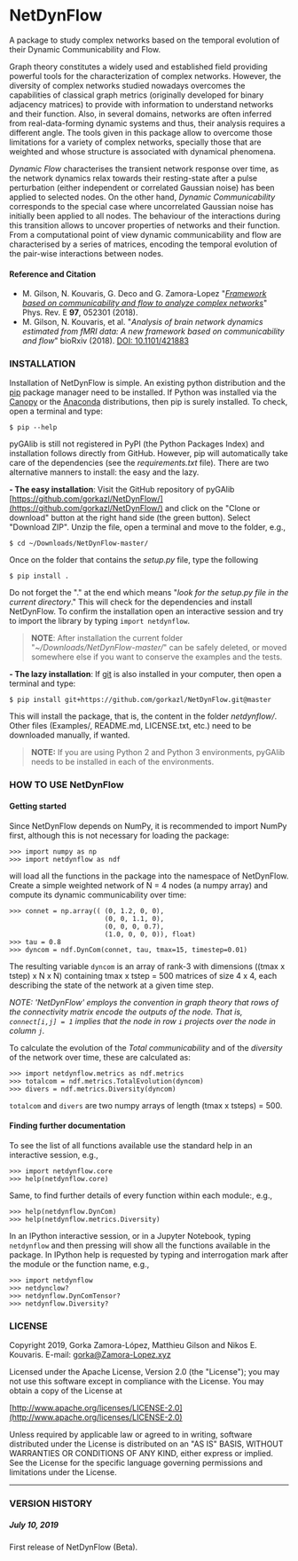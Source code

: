 # NetDynFlow

A package to study complex networks based on the temporal evolution of their Dynamic Communicability and Flow.

Graph theory constitutes a widely used and established field providing powerful tools for the characterization of complex networks. However, the diversity of complex networks studied nowadays overcomes the capabilities of classical graph metrics (originally developed for binary adjacency matrices) to provide with information to understand networks and their function. Also, in several domains, networks are often inferred from real-data-forming dynamic systems and thus, their analysis requires a different angle. The tools given in this package allow to overcome those limitations for a variety of complex networks, specially those that are weighted and whose structure is associated with dynamical phenomena.

*Dynamic Flow* characterises the transient network response over time, as the network dynamics relax towards their resting-state after a pulse perturbation (either independent or correlated Gaussian noise) has been applied to selected nodes. On the other hand, *Dynamic Communicability* corresponds to the special case where uncorrelated Gaussian noise has initially been applied to all nodes. The behaviour of the interactions during this transition allows to uncover properties of networks and their function. From a computational point of view dynamic communicability and flow are characterised by a series of matrices, encoding the temporal evolution of the pair-wise interactions between nodes.


#### Reference and Citation

* M. Gilson, N. Kouvaris, G. Deco and G. Zamora-Lopez "*[Framework based on communicability and flow to analyze complex networks](https://journals.aps.org/pre/abstract/10.1103/PhysRevE.97.052301)*" Phys. Rev. E **97**, 052301 (2018).
* M. Gilson, N. Kouvaris, et al. "*Analysis of brain network dynamics estimated from fMRI data: A new framework based on communicability and flow*" bioRxiv (2018). [DOI: 10.1101/421883](https://doi.org/10.1101/421883)


### INSTALLATION

Installation of NetDynFlow is simple. An existing python distribution and the [pip](https://github.com/pypa/pip) package manager need to be installed. If Python was installed via the [Canopy](https://www.enthought.com/product/canopy/) or the [Anaconda](https://www.anaconda.com) distributions, then pip is surely installed. To check, open a terminal and type:

	$ pip --help

pyGAlib is still not registered in PyPI (the Python Packages Index) and installation follows directly from GitHub. However, pip will automatically take care of the  dependencies (see the *requirements.txt* file). There are two alternative manners to install: the easy and the lazy. 

**- The easy installation**: Visit the GitHub repository of pyGAlib [https://github.com/gorkazl/NetDynFlow/](https://github.com/gorkazl/NetDynFlow/) and click on the "Clone or download" button at the right hand side (the green button). Select "Download ZIP". Unzip the file, open a terminal and move to the folder, e.g.,

	$ cd ~/Downloads/NetDynFlow-master/

Once on the folder that contains the *setup.py* file, type the following

	$ pip install .

Do not forget the "." at the end which means "*look for the setup.py file in the current directory*." This will check for the dependencies and install NetDynFlow. To confirm the installation open an interactive session and try to import the library by typing `import netdynflow`.

> **NOTE**: After installation the current folder "*~/Downloads/NetDynFlow-master/*" can be safely deleted, or moved somewhere else if you want to conserve the examples and the tests.

**- The lazy installation**: If [git](https://git-scm.com) is also installed in your computer, then open a terminal and type:

	$ pip install git+https://github.com/gorkazl/NetDynFlow.git@master

This will install the package, that is, the content in the folder *netdynflow/*. Other files (Examples/, README.md, LICENSE.txt, etc.) need to be downloaded manually, if wanted.


> **NOTE:** If you are using Python 2 and Python 3 environments, pyGAlib needs to be installed in each of the environments.



### HOW TO USE NetDynFlow

#### Getting started 
Since NetDynFlow depends on NumPy, it is recommended to import NumPy first, although this is not necessary for loading the package:

	>>> import numpy as np
	>>> import netdynflow as ndf

will load all the functions in the package into the namespace of NetDynFlow. Create a simple weighted network of N = 4 nodes (a numpy array) and compute its dynamic communicability over time:

	>>> connet = np.array((	(0, 1.2, 0, 0),
							(0, 0, 1.1, 0),
							(0, 0, 0, 0.7),
							(1.0, 0, 0, 0)), float)
	>>> tau = 0.8
	>>> dyncom = ndf.DynCom(connet, tau, tmax=15, timestep=0.01)

The resulting variable `dyncom` is an array of rank-3 with dimensions ((tmax x tstep) x N x N) containing tmax x tstep = 500 matrices of size 4 x 4, each describing the state of the network at a given time step. 

*NOTE: 'NetDynFlow' employs the convention in graph theory that rows of the connectivity matrix encode the outputs of the node. That is, `connect[i,j] = 1` implies that the node in row `i` projects over the node in column `j`.*

To calculate the evolution of the *Total communicability* and of the *diversity* of the network over time, these are calculated as:

	>>> import netdynflow.metrics as ndf.metrics
	>>> totalcom = ndf.metrics.TotalEvolution(dyncom)
	>>> divers = ndf.metrics.Diversity(dyncom)

`totalcom` and `divers` are two numpy arrays of length (tmax x tsteps) = 500.


#### Finding further documentation
To see the list of all functions available use the standard help in an interactive session, e.g.,

	>>> import netdynflow.core
	>>> help(netdynflow.core)

Same, to find further details of every function within each module:, e.g.,

	>>> help(netdynflow.DynCom)
	>>> help(netdynflow.metrics.Diversity)

In an IPython interactive session, or in a Jupyter Notebook, typing `netdynflow` and then pressing <tab> will show all the functions available in the package. In IPython help is requested by typing and interrogation mark after the module or the function name, e.g.,

	>>> import netdynflow
	>>> netdynclow?
	>>> netdynflow.DynComTensor?
	>>> netdynflow.Diversity?


### LICENSE

Copyright 2019, Gorka Zamora-López, Matthieu Gilson and Nikos E. Kouvaris. E-mail: <gorka@Zamora-Lopez.xyz>

Licensed under the Apache License, Version 2.0 (the "License");
you may not use this software except in compliance with the License.
You may obtain a copy of the License at

[http://www.apache.org/licenses/LICENSE-2.0](http://www.apache.org/licenses/LICENSE-2.0)

Unless required by applicable law or agreed to in writing, software
distributed under the License is distributed on an "AS IS" BASIS,
WITHOUT WARRANTIES OR CONDITIONS OF ANY KIND, either express or implied.
See the License for the specific language governing permissions and
limitations under the License.


-------------------------------------------------------------------------------
### VERSION HISTORY

##### July 10, 2019
First release of NetDynFlow (Beta).


